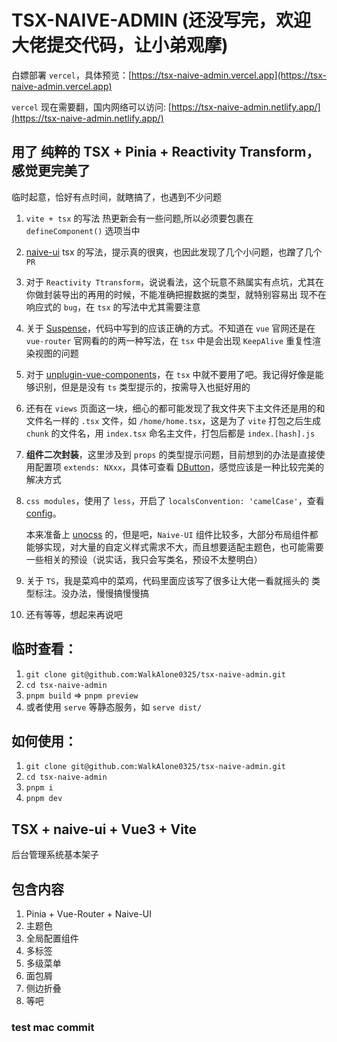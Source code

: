 # TSX-NAIVE-ADMIN (还没写完，欢迎大佬提交代码，让小弟观摩)

白嫖部署 `vercel`，具体预览：[https://tsx-naive-admin.vercel.app](https://tsx-naive-admin.vercel.app)

`vercel` 现在需要翻，国内网络可以访问: [https://tsx-naive-admin.netlify.app/](https://tsx-naive-admin.netlify.app/)

## 用了 纯粹的 TSX + Pinia + Reactivity Transform，感觉更完美了

临时起意，恰好有点时间，就瞎搞了，也遇到不少问题

1. `vite + tsx` 的写法 热更新会有一些问题,所以必须要包裹在 `defineComponent()` 选项当中

2. [naive-ui](http://www.naiveui.com) tsx 的写法，提示真的很爽，也因此发现了几个小问题，也蹭了几个 `PR`

3. 对于 `Reactivity Ttransform`，说说看法，这个玩意不熟属实有点坑，尤其在你做封装导出的再用的时候，不能准确把握数据的类型，就特别容易出 现不在响应式的 `bug`，在 `tsx` 的写法中尤其需要注意

4. 关于 [Suspense](https://vuejs.org/guide/built-ins/suspense.html#suspense)，代码中写到的应该正确的方式。不知道在 `vue` 官网还是在 `vue-router` 官网看的的两一种写法，在 `tsx` 中是会出现 `KeepAlive` 重复性渲染视图的问题

5. 对于 [unplugin-vue-components](https://github.com/antfu/unplugin-vue-components)，在 `tsx` 中就不要用了吧。我记得好像是能够识别，但是是没有 `ts` 类型提示的，按需导入也挺好用的

6. 还有在 `views` 页面这一块，细心的都可能发现了我文件夹下主文件还是用的和文件名一样的 `.tsx` 文件，如 `/home/home.tsx`，这是为了   `vite` 打包之后生成 `chunk` 的文件名，用 `index.tsx` 命名主文件，打包后都是 `index.[hash].js`

7. **组件二次封装**，这里涉及到 `props` 的类型提示问题，目前想到的办法是直接使用配置项 `extends: NXxx`，具体可查看 [DButton](./src/components/DButton.tsx)，感觉应该是一种比较完美的解决方式

8. `css modules`，使用了 `less`，开启了 `localsConvention: 'camelCase'`，查看 [config](./vite.config.ts)。
   
   本来准备上 [unocss](https://github.com/unocss/unocss) 的，但是吧，`Naive-UI` 组件比较多，大部分布局组件都能够实现，对大量的自定义样式需求不大，而且想要适配主题色，也可能需要一些相关的预设（说实话，我只会写类名，预设不太整明白）

9. 关于 `TS`，我是菜鸡中的菜鸡，代码里面应该写了很多让大佬一看就摇头的 类型标注。没办法，慢慢搞慢慢搞


10. 还有等等，想起来再说吧

## 临时查看：

1. `git clone git@github.com:WalkAlone0325/tsx-naive-admin.git`
2. `cd tsx-naive-admin`
3. `pnpm build` => `pnpm preview`
4. 或者使用 `serve` 等静态服务，如 `serve dist/`

## 如何使用：

1. `git clone git@github.com:WalkAlone0325/tsx-naive-admin.git`
2. `cd tsx-naive-admin`
3. `pnpm i`
4. `pnpm dev`

## TSX + naive-ui + Vue3 + Vite

后台管理系统基本架子

## 包含内容

1. Pinia + Vue-Router + Naive-UI
2. 主题色
3. 全局配置组件
4. 多标签
5. 多级菜单
6. 面包屑
7. 侧边折叠
8. 等吧

### test mac commit